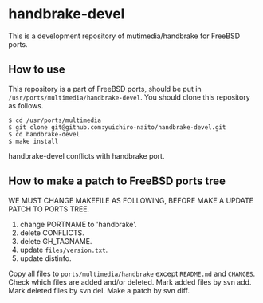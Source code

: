 # handbrake-devel
This is a development repository of mutimedia/handbrake for FreeBSD ports.

## How to use

This repository is a part of FreeBSD ports,
should be put in `/usr/ports/multimedia/handbrake-devel`.
You should clone this repository as follows.

```
$ cd /usr/ports/multimedia
$ git clone git@github.com:yuichiro-naito/handbrake-devel.git
$ cd handbrake-devel
$ make install
```

handbrake-devel conflicts with handbrake port.

## How to make a patch to FreeBSD ports tree

WE MUST CHANGE MAKEFILE AS FOLLOWING,
BEFORE MAKE A UPDATE PATCH TO PORTS TREE.

1. change PORTNAME to 'handbrake'.
2. delete CONFLICTS.
3. delete GH_TAGNAME.
4. update `files/version.txt`.
5. update distinfo.

Copy all files to `ports/multimedia/handbrake` except `README.md` and `CHANGES`.
Check which files are added and/or deleted.
Mark added files by svn add.
Mark deleted files by svn del.
Make a patch by svn diff.
